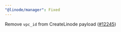 ```yaml
---
"@linode/manager": Fixed
---
```


Remove `vpc_id` from CreateLinode payload ([#12245](https://github.com/linode/manager/pull/12245))
